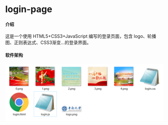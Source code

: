 # login-page

#### 介绍
这是一个使用 HTML5+CSS3+JavaScript 编写的登录页面，包含 logo、轮播图、正则表达式、CSS3渐变...的登录界面。


#### 软件架构
![输入图片说明](image.png)


